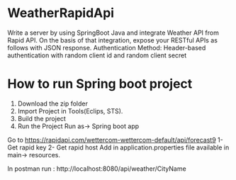 # WeatherRapidApi
Write a server by using SpringBoot Java and integrate Weather API from Rapid API. On the basis of that integration, expose your RESTful APIs as follows with JSON response. Authentication Method: Header-based authentication with random client id and random client secret


# How to run Spring boot project
1. Download the zip folder
2. Import Project in Tools(Eclips, STS).
3. Build the project
4. Run the Project Run as-> Spring boot app

Go to https://rapidapi.com/wettercom-wettercom-default/api/forecast9
1- Get rapid key
2- Get rapid host 
Add in application.properties file available in main-> resources.

In postman run : http://localhost:8080/api/weather/CityName

   
